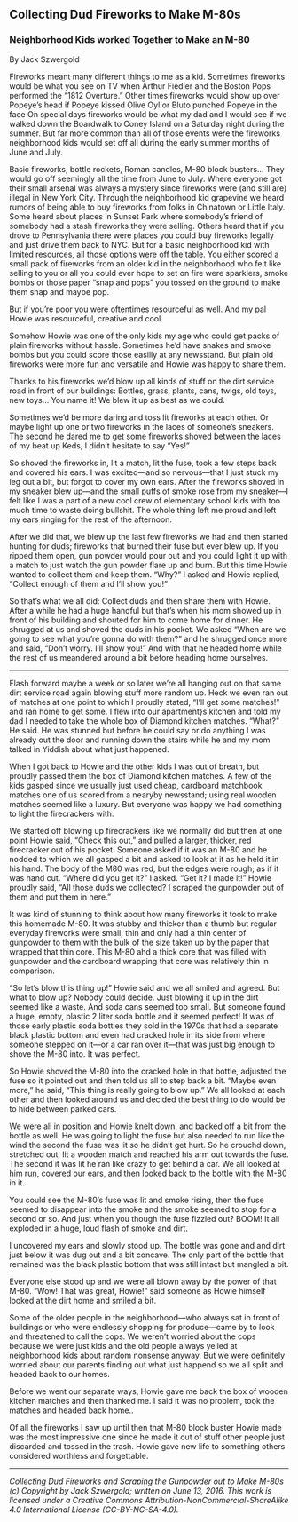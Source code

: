 ## Collecting Dud Fireworks to Make M-80s
### Neighborhood Kids worked Together to Make an M-80

By Jack Szwergold

Fireworks meant many different things to me as a kid. Sometimes fireworks would be what you see on TV when Arthur Fiedler and the Boston Pops performed the “1812 Overture.” Other times fireworks would show up over Popeye’s head if Popeye kissed Olive Oyl or Bluto punched Popeye in the face On special days fireworks would be what my dad and I would see if we walked down the Boardwalk to Coney Island on a Saturday night during the summer. But far more common than all of those events were the fireworks neighborhood kids would set off all during the early summer months of June and July.

Basic fireworks, bottle rockets, Roman candles, M-80 block busters… They would go off seemingly all the time from June to July. Where everyone got their small arsenal was always a mystery since fireworks were (and still are) illegal in New York City. Through the neighborhood kid grapevine we heard rumors of being able to buy fireworks from folks in Chinatown or Little Italy. Some heard about places in Sunset Park where somebody’s friend of somebody had a stash fireworks they were selling. Others heard that if you drove to Pennsylvania there were places you could buy fireworks legally and just drive them back to NYC. But for a basic neighborhood kid with limited resources, all those options were off the table. You either scored a small pack of fireworks from an older kid in the neighborhood who felt like selling to you or all you could ever hope to set on fire were sparklers, smoke bombs or those paper “snap and pops” you tossed on the ground to make them snap and maybe pop.

But if you’re poor you were oftentimes resourceful as well. And my pal Howie was resourceful, creative and cool.

Somehow Howie was one of the only kids my age who could get packs of plain fireworks without hassle. Sometimes he’d have snakes and smoke bombs but you could score those easilly at any newsstand. But plain old fireworks were more fun and versatile and Howie was happy to share them.

Thanks to his fireworks we’d blow up all kinds of stuff on the dirt service road in front of our buildings: Bottles, grass, plants, cans, twigs, old toys, new toys… You name it! We blew it up as best as we could. 

Sometimes we’d be more daring and toss lit fireworks at each other. Or maybe light up one or two fireworks in the laces of someone’s sneakers. The second he dared me to get some fireworks shoved between the laces of my beat up Keds, I didn’t hesitate to say “Yes!”

So shoved the fireworks in, lit a match, lit the fuse, took a few steps back and covered his ears. I was excited—and so nervous—that I just stuck my leg out a bit, but forgot to cover my own ears. After the fireworks shoved in my sneaker blew up—and the small puffs of smoke rose from my sneaker—I felt like I was a part of a new cool crew of elementary school kids with too much time to waste doing bullshit. The whole thing left me proud and left my ears ringing for the rest of the afternoon.

After we did that, we blew up the last few fireworks we had and then started hunting for duds; fireworks that burned their fuse but ever blew up. If you ripped them open, gun powder would pour out and you could light it up with a match to just watch the gun powder flare up and burn. But this time Howie wanted to collect them and keep them. “Why?” I asked and Howie replied, “Collect enough of them and I’ll show you!”

So that’s what we all did: Collect duds and then share them with Howie. After a while he had a huge handful but that’s when his mom showed up in front of his building and shouted for him to come home for dinner. He shrugged at us and shoved the duds in his pocket. We asked “When are we going to see what you’re gonna do with them?” and he shrugged once more and said, “Don’t worry. I’ll show you!” And with that he headed home while the rest of us meandered around a bit before heading home ourselves.

***

Flash forward maybe a week or so later we’re all hanging out on that same dirt service road again blowing stuff more random up. Heck we even ran out of matches at one point to which I proudly stated, “I’ll get some matches!” and ran home to get some. I flew into our apartment}s kitchen and told my dad I needed to take the whole box of Diamond kitchen matches. “What?” He said. He was stunned but before he could say or do anything I was already out the door and running down the stairs while he and my mom talked in Yiddish about what just happened.

When I got back to Howie and the other kids I was out of breath, but proudly passed them the box of Diamond kitchen matches. A few of the kids gasped since we usually just used cheap, cardboard matchbook matches one of us scored from a nearyby newsstand; using real wooden matches seemed like a luxury. But everyone was happy we had something to light the firecrackers with.

We started off blowing up firecrackers like we normally did but then at one point Howie said, “Check this out,” and pulled a larger, thicker, red firecracker out of his pocket. Someone asked if it was an M-80 and he nodded to which we all gasped a bit and asked to look at it as he held it in his hand. The body of the M80 was red, but the edges were rough; as if it was hand cut. “Where did you get it?” I asked. “Get it? I made it!” Howie proudly said, “All those duds we collected? I scraped the gunpowder out of them and put them in here.”

It was kind of stunning to think about how many fireworks it took to make this homemade M-80. It was stubby and thicker than a thumb but regular everyday fireworks were small, thin and only had a thin center of gunpowder to them with the bulk of the size taken up by the paper that wrapped that thin core. This M-80 ahd a thick core that was filled with gunpowder and the cardboard wrapping that core was relatively thin in comparison.

“So let’s blow this thing up!” Howie said and we all smiled and agreed. But what to blow up? Nobody could decide. Just blowing it up in the dirt seemed like a waste. And soda cans seemed too small. But someone found a huge, empty, plastic 2 liter soda bottle and it seemed perfect! It was of those early plastic soda bottles they sold in the 1970s that had a separate black plastic bottom and even had cracked hole in its side from where someone stepped on it—or a car ran over it—that was just big enough to shove the M-80 into. It was perfect.

So Howie shoved the M-80 into the cracked hole in that bottle, adjusted the fuse so it pointed out and then told us all to step back a bit. “Maybe even more,” he said, “This thing is really going to blow up.” We all looked at each other and then looked around us and decided the best thing to do would be to hide between parked cars.

We were all in position and Howie knelt down, and backed off a bit from the bottle as well. He was going to light the fuse but also needed to run like the wind the second the fuse was lit so he didn’t get hurt. So he crouchd down, stretched out, lit a wooden match and reached his arm out towards the fuse. The second it was lit he ran like crazy to get behind a car. We all looked at him run, covered our ears, and then looked back to the bottle with the M-80 in it.

You could see the M-80’s fuse was lit and smoke rising, then the fuse seemed to disappear into the smoke and the smoke seemed to stop for a second or so. And just when you though the fuse fizzled out? BOOM! It all exploded in a huge, loud flash of smoke and dirt. 

I uncovered my ears and slowly stood up. The bottle was gone and and dirt just below it was dug out and a bit concave. The only part of the bottle that remained was the black plastic bottom that was still intact but mangled a bit.

Everyone else stood up and we were all blown away by the power of that M-80. “Wow! That was great, Howie!” said someone as Howie himself looked at the dirt home and smiled a bit.

Some of the older people in the neighborhood—who always sat in front of buildings or who were endlessly shopping for produce—came by to look and threatened to call the cops. We weren’t worried about the cops because we were just kids and the old people always yelled at neighborhood kids about random nonsense anyway. But we were definitely worried about our parents finding out what just happend so we all split and headed back to our homes.

Before we went our separate ways, Howie gave me back the box of wooden kitchen matches and then thanked me. I said it was no problem, took the matches and headed back home..

Of all the fireworks I saw up until then that M-80 block buster Howie made was the most impressive one since he made it out of stuff other people just discarded and tossed in the trash. Howie gave new life to something others considered worthless and forgettable.

***

*Collecting Dud Fireworks and Scraping the Gunpowder out to Make M-80s (c) Copyright by Jack Szwergold; written on June 13, 2016. This work is licensed under a Creative Commons Attribution-NonCommercial-ShareAlike 4.0 International License (CC-BY-NC-SA-4.0).*